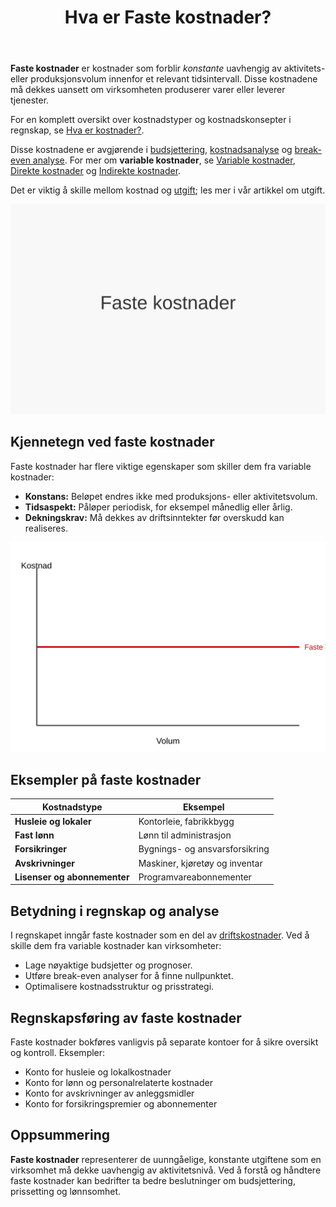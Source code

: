 ﻿---
title: "Hva er Faste kostnader?"
seoTitle: "Hva er Faste kostnader?"
meta_description: '**Faste kostnader** er kostnader som forblir _konstante_ uavhengig av aktivitets- eller produksjonsvolum innenfor et relevant tidsintervall. Disse kostnadene mÃ...'
slug: faste-kostnader
type: blog
layout: pages/single
---

**Faste kostnader** er kostnader som forblir _konstante_ uavhengig av aktivitets- eller produksjonsvolum innenfor et relevant tidsintervall. Disse kostnadene må dekkes uansett om virksomheten produserer varer eller leverer tjenester.

For en komplett oversikt over kostnadstyper og kostnadskonsepter i regnskap, se [Hva er kostnader?](/blogs/regnskap/hva-er-kostnader "Hva er Kostnader i Regnskap? Komplett Guide til Kostnadstyper og Regnskapsføring").

Disse kostnadene er avgjørende i [budsjettering](/blogs/regnskap/hva-er-budsjettering "Hva er Budsjetering? Komplett Guide til Budsjettplanlegging"), [kostnadsanalyse](/blogs/regnskap/hva-er-dekningsbidrag "Hva er Dekningsbidrag? Beregning og Analyse for Bedre Lønnsomhet") og [break-even analyse](/blogs/regnskap/hva-er-nullpunktsomsetning "Hva er Nullpunktsomsetning (Break-Even Omsetning)?"). For mer om **variable kostnader**, se [Variable kostnader](/blogs/regnskap/variable-kostnader "Hva er Variable kostnader? Definisjon, Eksempler og Regnskapsføring"), [Direkte kostnader](/blogs/regnskap/hva-er-direkte-kostnader "Hva er Direkte kostnader? Definisjon, Eksempler og Regnskapsføring") og [Indirekte kostnader](/blogs/regnskap/hva-er-indirekte-kostnader "Hva er Indirekte kostnader? Definisjon, Eksempler og Regnskapsføring").

Det er viktig å skille mellom kostnad og [utgift](/blogs/regnskap/utgift "Utgift “ Komplett Guide til Utgifter i Norsk Regnskap"); les mer i vår artikkel om utgift.

![Faste kostnader](faste-kostnader-image.svg)

## Kjennetegn ved faste kostnader

Faste kostnader har flere viktige egenskaper som skiller dem fra variable kostnader:

* **Konstans:** Beløpet endres ikke med produksjons- eller aktivitetsvolum.
* **Tidsaspekt:** Påløper periodisk, for eksempel månedlig eller årlig.
* **Dekningskrav:** Må dekkes av driftsinntekter før overskudd kan realiseres.

![Illustrasjon av faste kostnader over volum](faste-kostnader-illustrasjon.svg)

## Eksempler på faste kostnader

| Kostnadstype          | Eksempel                          |
|-----------------------|-----------------------------------|
| **Husleie og lokaler**| Kontorleie, fabrikkbygg           |
| **Fast lønn**         | Lønn til administrasjon           |
| **Forsikringer**      | Bygnings- og ansvarsforsikring    |
| **Avskrivninger**     | Maskiner, kjøretøy og inventar    |
| **Lisenser og abonnementer** | Programvareabonnementer    |

## Betydning i regnskap og analyse

I regnskapet inngår faste kostnader som en del av [driftskostnader](/blogs/regnskap/hva-er-driftskostnader "Hva er Driftskostnader? Typer, Beregning og Regnskapsføring - Komplett Guide"). Ved å skille dem fra variable kostnader kan virksomheter:

* Lage nøyaktige budsjetter og prognoser.
* Utføre break-even analyser for å finne nullpunktet.
* Optimalisere kostnadsstruktur og prisstrategi.

## Regnskapsføring av faste kostnader

Faste kostnader bokføres vanligvis på separate kontoer for å sikre oversikt og kontroll. Eksempler:

* Konto for husleie og lokalkostnader
* Konto for lønn og personalrelaterte kostnader
* Konto for avskrivninger av anleggsmidler
* Konto for forsikringspremier og abonnementer

## Oppsummering

**Faste kostnader** representerer de uunngåelige, konstante utgiftene som en virksomhet må dekke uavhengig av aktivitetsnivå. Ved å forstå og håndtere faste kostnader kan bedrifter ta bedre beslutninger om budsjettering, prissetting og lønnsomhet.











